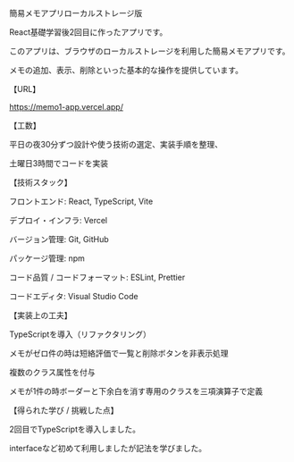 簡易メモアプリローカルストレージ版

React基礎学習後2回目に作ったアプリです。

このアプリは、ブラウザのローカルストレージを利用した簡易メモアプリです。

メモの追加、表示、削除といった基本的な操作を提供しています。

【URL】

https://memo1-app.vercel.app/

【工数】

平日の夜30分ずつ設計や使う技術の選定、実装手順を整理、

土曜日3時間でコードを実装

【技術スタック】

フロントエンド: React, TypeScript, Vite

デプロイ・インフラ: Vercel

バージョン管理: Git, GitHub

パッケージ管理: npm

コード品質 / コードフォーマット: ESLint, Prettier

コードエディタ: Visual Studio Code

【実装上の工夫】

TypeScriptを導入（リファクタリング）

メモがゼロ件の時は短絡評価で一覧と削除ボタンを非表示処理

複数のクラス属性を付与

メモが1件の時ボーダーと下余白を消す専用のクラスを三項演算子で定義

【得られた学び / 挑戦した点】

2回目でTypeScriptを導入しました。

interfaceなど初めて利用しましたが記法を学びました。